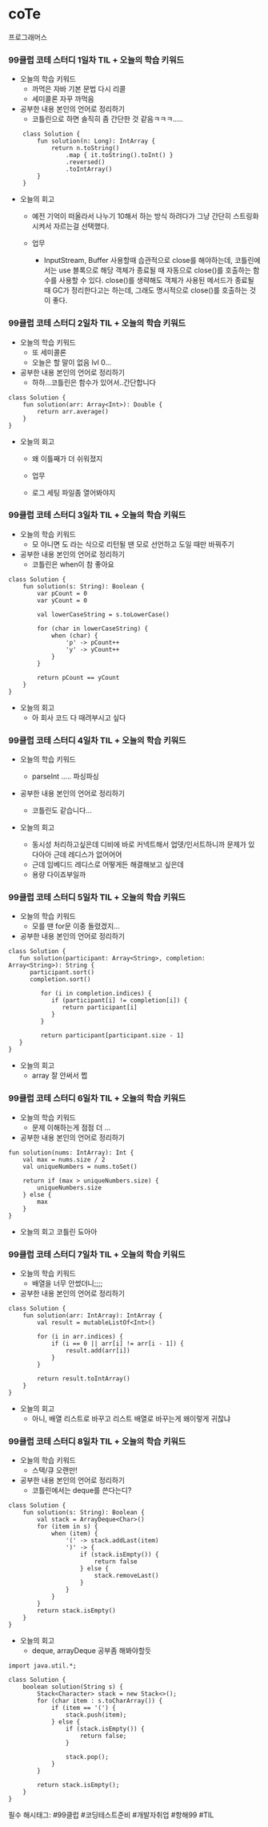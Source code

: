 # coTe
프로그래머스

### 99클럽 코테 스터디 1일차 TIL + 오늘의 학습 키워드
- 오늘의 학습 키워드
    * 까먹은 자바 기본 문법 다시 리콜
    * 세미콜론 자꾸 까먹음
- 공부한 내용 본인의 언어로 정리하기
    * 코틀린으로 하면 솔직히 좀 간단한 것 같음ㅋㅋㅋ.....

```
    class Solution {
        fun solution(n: Long): IntArray {
            return n.toString()
                .map { it.toString().toInt() }
                .reversed()
                .toIntArray()
        }
    }
```

- 오늘의 회고
  * 예전 기억이 떠올라서 나누기 10해서 하는 방식 하려다가
  그냥 간단히 스트링화시켜서 자르는걸 선택했다.

  * 업무
    - InputStream, Buffer 사용할때 습관적으로 close를 해야하는데, 코틀린에서는 use 블록으로 해당 객체가 종료될 때 자동으로 close()를 호출하는 함수를 사용할 수 있다.
    close()를 생략해도 객체가 사용된 메서드가 종료될 때 GC가 정리한다고는 하는데, 그래도 명시적으로 close()를 호출하는 것이 좋다.




### 99클럽 코테 스터디 2일차 TIL + 오늘의 학습 키워드
- 오늘의 학습 키워드
    * 또 세미콜론
    * 오늘은 할 말이 없음 lvl 0...
- 공부한 내용 본인의 언어로 정리하기
    * 하하...코틀린은 함수가 있어서..간단합니다

```
class Solution {
    fun solution(arr: Array<Int>): Double {
        return arr.average()
    }
}
```

- 오늘의 회고
    * 왜 이틀째가 더 쉬워졌지

    * 업무
    - 로그 세팅 파일좀 열어봐야지

### 99클럽 코테 스터디 3일차 TIL + 오늘의 학습 키워드
- 오늘의 학습 키워드
    * 모 아니면 도 라는 식으로 리턴될 땐 모로 선언하고 도일 때만 바꿔주기
- 공부한 내용 본인의 언어로 정리하기
    * 코틀린은 when이 참 좋아요

```
class Solution {
    fun solution(s: String): Boolean {
        var pCount = 0
        var yCount = 0

        val lowerCaseString = s.toLowerCase()

        for (char in lowerCaseString) {
            when (char) {
                'p' -> pCount++
                'y' -> yCount++
            }
        }

        return pCount == yCount
    }
}
```

- 오늘의 회고
    * 아 회사 코드 다 때려부시고 싶다
 

### 99클럽 코테 스터디 4일차 TIL + 오늘의 학습 키워드
- 오늘의 학습 키워드
    * parseInt ..... 파싱파싱
- 공부한 내용 본인의 언어로 정리하기
    * 코틀린도 같습니다...


- 오늘의 회고
    * 동시성 처리하고싶은데 디비에 바로 커넥트해서 업뎃/인서트하니까 문제가 있다아아 근데 레디스가 없어어어
    * 근데 임베디드 레디스로 어떻게든 해결해보고 싶은데
    * 용량 다이죠부일까
 
  
### 99클럽 코테 스터디 5일차 TIL + 오늘의 학습 키워드
- 오늘의 학습 키워드
    * 모를 땐 for문 이중 돌렸겠지...
- 공부한 내용 본인의 언어로 정리하기
```
class Solution {
   fun solution(participant: Array<String>, completion: Array<String>): String {
      participant.sort()
      completion.sort()
        
         for (i in completion.indices) {
            if (participant[i] != completion[i]) {
               return participant[i]
            }
         }
        
         return participant[participant.size - 1]
   }
}
```

- 오늘의 회고
  * array 잘 안써서 쩝


### 99클럽 코테 스터디 6일차 TIL + 오늘의 학습 키워드
- 오늘의 학습 키워드
    * 문제 이해하는게 점점 더 ...
- 공부한 내용 본인의 언어로 정리하기
```
fun solution(nums: IntArray): Int {
    val max = nums.size / 2
    val uniqueNumbers = nums.toSet()

    return if (max > uniqueNumbers.size) {
        uniqueNumbers.size
    } else {
        max
    }
}
```

- 오늘의 회고
  코틀린 됴아아


### 99클럽 코테 스터디 7일차 TIL + 오늘의 학습 키워드
- 오늘의 학습 키워드
    * 배열을 너무 안썼더니;;;;
- 공부한 내용 본인의 언어로 정리하기
```
class Solution {
    fun solution(arr: IntArray): IntArray {
        val result = mutableListOf<Int>()
        
        for (i in arr.indices) {
            if (i == 0 || arr[i] != arr[i - 1]) {
                result.add(arr[i])
            }
        }
        
        return result.toIntArray()
    }
}
```

- 오늘의 회고
  * 아니, 배열 리스트로 바꾸고 리스트 배열로 바꾸는게 왜이렇게 귀찮냐
 

### 99클럽 코테 스터디 8일차 TIL + 오늘의 학습 키워드
- 오늘의 학습 키워드
    * 스택/큐 오랜만!
- 공부한 내용 본인의 언어로 정리하기
   * 코틀린에서는 deque를 쓴다는디?
  
```
class Solution {
    fun solution(s: String): Boolean {
        val stack = ArrayDeque<Char>()
        for (item in s) {
            when (item) {
                '(' -> stack.addLast(item)
                ')' -> {
                    if (stack.isEmpty()) {
                        return false
                    } else {
                        stack.removeLast()
                    }
                }
            }
        }
        return stack.isEmpty()
    }
}
```

- 오늘의 회고
  * deque, arrayDeque 공부좀 해봐야할듯

```
import java.util.*;

class Solution {
    boolean solution(String s) {
        Stack<Character> stack = new Stack<>();
        for (char item : s.toCharArray()) {
            if (item == '(') {
                stack.push(item);
            } else {
                if (stack.isEmpty()) {
                    return false;
                } 
                
                stack.pop();
            }
        }
        
        return stack.isEmpty();
    }
}
```
  

필수 해시태그: #99클럽 #코딩테스트준비 #개발자취업 #항해99 #TIL
